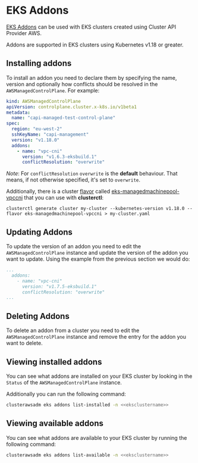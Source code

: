 # EKS Addons

[EKS Addons](https://aws.amazon.com/blogs/containers/introducing-amazon-eks-add-ons/) can be used with EKS clusters created using Cluster API Provider AWS.

Addons are supported in EKS clusters using Kubernetes v1.18 or greater.

## Installing addons

To install an addon you need to declare them by specifying the name, version and optionally how conflicts should be resolved in the `AWSManagedControlPlane`. For example:

```yaml
kind: AWSManagedControlPlane
apiVersion: controlplane.cluster.x-k8s.io/v1beta1
metadata:
  name: "capi-managed-test-control-plane"
spec:
  region: "eu-west-2"
  sshKeyName: "capi-management"
  version: "v1.18.0"
  addons:
    - name: "vpc-cni"
      version: "v1.6.3-eksbuild.1"
      conflictResolution: "overwrite"
```

_Note_: For `conflictResolution` `overwrite` is the **default** behaviour. That means, if not otherwise specified, it's
set to `overwrite`.

Additionally, there is a cluster [flavor](https://cluster-api.sigs.k8s.io/clusterctl/commands/generate-cluster.html#flavors)
called [eks-managedmachinepool-vpccni](https://github.com/kubernetes-sigs/cluster-api-provider-aws/blob/main/templates/cluster-template-eks-managedmachinepool-vpccni.yaml) that you can use with **clusterctl**:

```shell
clusterctl generate cluster my-cluster --kubernetes-version v1.18.0 --flavor eks-managedmachinepool-vpccni > my-cluster.yaml
```

## Updating Addons

To update the version of an addon you need to edit the `AWSManagedControlPlane` instance and update the version of the addon you want to update. Using the example from the previous section we would do:

```yaml
...
  addons:
    - name: "vpc-cni"
      version: "v1.7.5-eksbuild.1"
      conflictResolution: "overwrite"
...
```

## Deleting Addons

To delete an addon from a cluster you need to edit the `AWSManagedControlPlane` instance and remove the entry for the addon you want to delete.

## Viewing installed addons

You can see what addons are installed on your EKS cluster by looking in the `Status`  of the `AWSManagedControlPlane` instance.

Additionally you can run the following command:

```bash
clusterawsadm eks addons list-installed -n <<eksclustername>>
```

## Viewing available addons

You can see what addons are available to your EKS cluster by running the following command:

```bash
clusterawsadm eks addons list-available -n <<eksclustername>>
```

